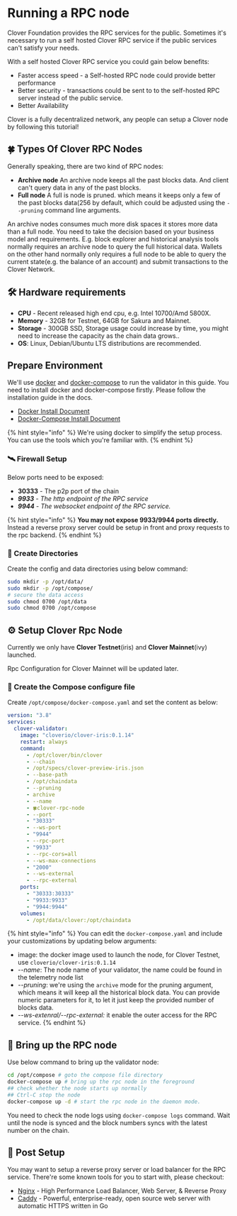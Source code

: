 # Running a RPC node

Clover Foundation provides the RPC services for the public. Sometimes it's necessary to run a self hosted Clover RPC service if the public services can't satisfy your needs. 

With a self hosted Clover RPC service you could gain below benefits:

* Faster access speed - a Self-hosted RPC node could provide better performance
* Better security - transactions could be sent to to the self-hosted RPC server instead of the public service.
* Better Availability

Clover is a fully decentralized network, any people can setup a Clover node by following this tutorial!

##  🍀 Types Of Clover RPC Nodes

Generally speaking, there are two kind of RPC nodes:

* **Archive node** An archive node keeps all the past blocks data. And client can't query data in any of the past blocks.
* **Full node** A full is node is pruned. which means it keeps only a few of the past blocks data\(256 by default, which could be adjusted using the `--pruning` command line arguments.

An archive nodes consumes much more disk spaces it stores more data than a full node. You need to take the decision based on your business model and requirements. E.g. block explorer and historical analysis tools normally requires an archive node to query the full historical data. Wallets on the other hand normally only requires a full node to be able to query the current state\(e.g. the balance of an account\) and submit transactions to the Clover Network.

## 🛠 Hardware requirements

* **CPU** - Recent released high end cpu, e.g. Intel 10700/Amd 5800X.
* **Memory** - 32GB for Testnet, 64GB for Sakura and Mainnet.
* **Storage** - 300GB SSD, Storage usage could increase by time, you might need to increase the capacity as the chain data grows..
* **OS**: Linux, Debian/Ubuntu LTS distributions are recommended.

## Prepare Environment

We'll use [docker](https://docs.docker.com/engine/) and [docker-compose](https://docs.docker.com/compose/) to run the validator in this guide. You need to install docker and docker-compose firstly.  Please follow the installation guide in the docs.

* [Docker Install Document](https://docs.docker.com/engine/install/)
* [Docker-Compose Install Document](https://docs.docker.com/compose/install/)

{% hint style="info" %}
We're using docker to simplify the setup process. You can use the tools which you're familiar with.
{% endhint %}

### 🛰 Firewall Setup

Below ports need to be exposed:

* **30333** - The p2p port of the chain
* _**9933** - The http endpoint of the RPC service_
* _**9944** - The websocket endpoint of the RPC service._

{% hint style="info" %}
**You may not expose 9933/9944 ports directly.** Instead a reverse proxy server could be setup in front and proxy requests to the rpc backend.
{% endhint %}



### 📁 Create Directories

Create the config and data directories using below command:

```bash
sudo mkdir -p /opt/data/
sudo mkdir -p /opt/compose/
# secure the data access
sudo chmod 0700 /opt/data
sudo chmod 0700 /opt/compose 
```

## ⚙ Setup Clover Rpc Node

Currently we only have **Clover Testnet**\(iris\) and **Clover Mainnet**\(ivy\) launched.

Rpc Configuration for Clover Mainnet will be updated later.

### 📝 Create the Compose configure file

Create `/opt/compose/docker-compose.yaml` and set the content as below:

```yaml
version: "3.8"
services:
  clover-validator:
    image: "cloverio/clover-iris:0.1.14"
    restart: always
    command:
      - /opt/clover/bin/clover
      - --chain 
      - /opt/specs/clover-preview-iris.json  
      - --base-path 
      - /opt/chaindata
      - --pruning
      - archive
      - --name 
      - 🍀clover-rpc-node
      - --port 
      - "30333"
      - --ws-port 
      - "9944"
      - --rpc-port 
      - "9933"
      - --rpc-cors=all
      - --ws-max-connections
      - "2000"
      - --ws-external 
      - --rpc-external
    ports:
      - "30333:30333"
      - "9933:9933"
      - "9944:9944"
    volumes:
      - /opt/data/clover:/opt/chaindata
```

{% hint style="info" %}
You can edit the `docker-compose.yaml` and include your customizations by updating below arguments:

* image: the docker image used to launch the node, for Clover Testnet, use `cloverio/clover-iris:0.1.14`
* --_name_:  The node name of your validator, the name could be found in the telemetry node list
* _--pruning_: we're using the `archive` mode for the pruning argument, which means it will keep all the historical block data. You can provide numeric parameters for it, to let it just keep the provided number of blocks data.
* _--ws-extenral/--rpc-external:_ it enable the outer access for the RPC service.
{% endhint %}

## 🚀 Bring up the RPC node

Use below command to bring up the validator node:

```bash
cd /opt/compose # goto the compose file directory
docker-compose up # bring up the rpc node in the foreground
## check whether the node starts up normally
## Ctrl-C stop the node
docker-compose up -d # start the rpc node in the daemon mode.
```

You need to check the node logs using `docker-compose logs`  command. Wait until the node is synced and the block numbers syncs with the latest number on the chain.

## 📡 Post Setup

You may want to setup a reverse proxy server or load balancer for the RPC service. There're some known tools for you to start with, please checkout:

* [Nginx](https://www.nginx.com/) - High Performance Load Balancer, Web Server, & Reverse Proxy
* [Caddy](https://caddyserver.com/) -  Powerful, enterprise-ready, open source web server with automatic HTTPS written in Go

